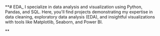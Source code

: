 **# EDA_
I specialize in data analysis and visualization using Python, Pandas, and SQL. Here, you'll find projects demonstrating my expertise in data cleaning, exploratory data analysis (EDA), and insightful visualizations with tools like Matplotlib, Seaborn, and Power BI.






**
